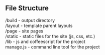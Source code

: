 ## File Structure

/build - output directory  
/layout - template parent layouts  
/page - site pages  
/static - static files for the site (js, css, etc.)  
/lib - js and coffeescript for the project  
manage.js - command line tool for the project   

